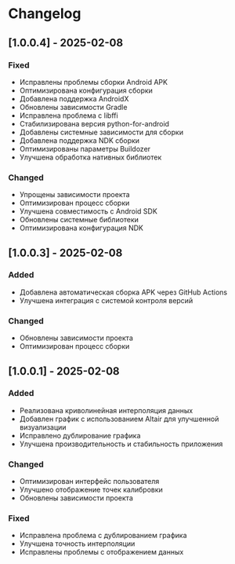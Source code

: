 # Changelog

## [1.0.0.4] - 2025-02-08
### Fixed
- Исправлены проблемы сборки Android APK
- Оптимизирована конфигурация сборки
- Добавлена поддержка AndroidX
- Обновлены зависимости Gradle
- Исправлена проблема с libffi
- Стабилизирована версия python-for-android
- Добавлены системные зависимости для сборки
- Добавлена поддержка NDK сборки
- Оптимизированы параметры Buildozer
- Улучшена обработка нативных библиотек

### Changed
- Упрощены зависимости проекта
- Оптимизирован процесс сборки
- Улучшена совместимость с Android SDK
- Обновлены системные библиотеки
- Оптимизирована конфигурация NDK

## [1.0.0.3] - 2025-02-08
### Added
- Добавлена автоматическая сборка APK через GitHub Actions
- Улучшена интеграция с системой контроля версий

### Changed
- Обновлены зависимости проекта
- Оптимизирован процесс сборки

## [1.0.0.1] - 2025-02-08
### Added
- Реализована криволинейная интерполяция данных
- Добавлен график с использованием Altair для улучшенной визуализации
- Исправлено дублирование графика
- Улучшена производительность и стабильность приложения

### Changed
- Оптимизирован интерфейс пользователя
- Улучшено отображение точек калибровки
- Обновлены зависимости проекта

### Fixed
- Исправлена проблема с дублированием графика
- Улучшена точность интерполяции
- Исправлены проблемы с отображением данных